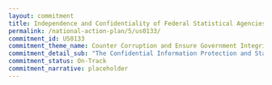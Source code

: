 ```yaml
---
layout: commitment
title: Independence and Confidentiality of Federal Statistical Agencies
permalink: /national-action-plan/5/us0133/
commitment_id: US0133
commitment_theme_name: Counter Corruption and Ensure Government Integrity and Accountability to the Public
commitment_detail_sub: "The Confidential Information Protection and Statistical Efficiency Act (CIPSEA; Public Law 115-435) incorpo- rated those responsibilities into statute, and as required by CIPSEA, OMB is committed to developing and pub- lishing the Trust regulation—formally referred to as “The Fundamental Responsibilities of Recognized Statistical Agencies and Units”—to further guide and support agencies’ fulfillment of these responsibilities."
commitment_status: On-Track
commitment_narrative: placeholder
---
```


